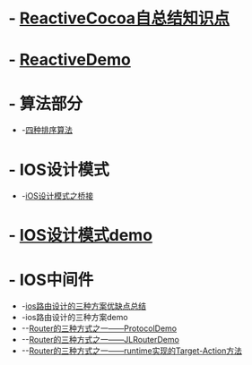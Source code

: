 # - [ReactiveCocoa自总结知识点](https://blog.csdn.net/u013093099/article/details/88688332)
# - [ReactiveDemo](https://github.com/xiangrikui15302/ReactiveCocoaDemo)
# - 算法部分
* -[四种排序算法](https://github.com/xiangrikui15302/AlgorithmDemo)
# - IOS设计模式
* -[iOS设计模式之桥接](https://blog.csdn.net/u013093099/article/details/88797480)
# - [IOS设计模式demo](https://github.com/xiangrikui15302/GOFDemo)
# - IOS中间件
* -[ios路由设计的三种方案优缺点总结](https://blog.csdn.net/u013093099/article/details/88851932)
* -ios路由设计的三种方案demo
* --[Router的三种方式之一——ProtocolDemo](https://github.com/xiangrikui15302/RouterDemo-ProtocolDemo)
* --[Router的三种方式之一——JLRouterDemo](https://github.com/xiangrikui15302/RouterDemo-JLRouterDemo)
* --[Router的三种方式之一——runtime实现的Target-Action方法](https://github.com/xiangrikui15302/RouterDemo-Target-ActionDemo)
